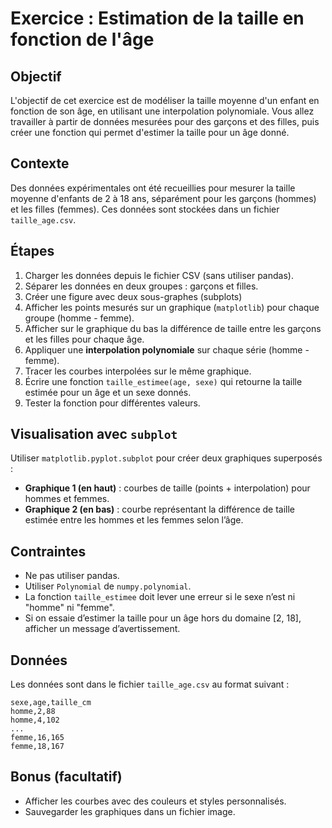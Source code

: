 # Exercice : Estimation de la taille en fonction de l'âge

## Objectif
L'objectif de cet exercice est de modéliser la taille moyenne d'un enfant en fonction de son âge, en utilisant une interpolation polynomiale.
Vous allez travailler à partir de données mesurées pour des garçons et des filles, puis créer une fonction qui permet d'estimer la taille pour un âge donné.

## Contexte
Des données expérimentales ont été recueillies pour mesurer la taille moyenne d'enfants de 2 à 18 ans, séparément pour les garçons (hommes) et les filles (femmes).
Ces données sont stockées dans un fichier `taille_age.csv`.

## Étapes
1. Charger les données depuis le fichier CSV (sans utiliser pandas).
2. Séparer les données en deux groupes : garçons et filles.
3. Créer une figure avec deux sous-graphes (subplots)
4. Afficher les points mesurés sur un graphique (`matplotlib`) pour chaque groupe (homme - femme).
5. Afficher sur le graphique du bas la différence de taille entre les garçons et les filles pour chaque âge.
6. Appliquer une **interpolation polynomiale** sur chaque série (homme - femme).
7. Tracer les courbes interpolées sur le même graphique.
8. Écrire une fonction `taille_estimee(age, sexe)` qui retourne la taille estimée pour un âge et un sexe donnés.
9. Tester la fonction pour différentes valeurs.

## Visualisation avec `subplot`
Utiliser `matplotlib.pyplot.subplot` pour créer deux graphiques superposés :
- **Graphique 1 (en haut)** : courbes de taille (points + interpolation) pour hommes et femmes.
- **Graphique 2 (en bas)** : courbe représentant la différence de taille estimée entre les hommes et les femmes selon l’âge.

## Contraintes
- Ne pas utiliser pandas.
- Utiliser `Polynomial` de `numpy.polynomial`.
- La fonction `taille_estimee` doit lever une erreur si le sexe n’est ni "homme" ni "femme".
- Si on essaie d’estimer la taille pour un âge hors du domaine [2, 18], afficher un message d’avertissement.

## Données
Les données sont dans le fichier `taille_age.csv` au format suivant :

```csv
sexe,age,taille_cm
homme,2,88
homme,4,102
...
femme,16,165
femme,18,167
```

## Bonus (facultatif)
- Afficher les courbes avec des couleurs et styles personnalisés.
- Sauvegarder les graphiques dans un fichier image.